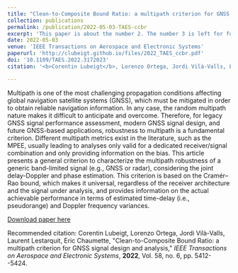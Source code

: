 ```yaml
---
title: "Clean-to-Composite Bound Ratio: a multipath criterion for GNSS signal design and analysis"
collection: publications
permalink: /publication/2022-05-03-TAES-ccbr
excerpt: 'This paper is about the number 2. The number 3 is left for future work.'
date: 2022-05-03
venue: 'IEEE Transactions on Aerospace and Electronic Systems'
paperurl: 'http://clubeigt.github.io/files/2022_TAES_ccbr.pdf'
doi: '10.1109/TAES.2022.3172023'
citation: '<b>Corentin Lubeigt</b>, Lorenzo Ortega, Jordi Vilà-Valls, Laurent Lestarquit, Eric Chaumette, &quot;Clean-to-Composite Bound Ratio: a multipath criterion for GNSS signal design and analysis,&quot; <i>IEEE Transactions on Aerospace and Electronic Systems</i>, 2022, Vol. 58, no. 6, pp. 5412--5424'

---
```

Multipath is one of the most challenging propagation conditions affecting global navigation satellite systems (GNSS), which must be mitigated in order to obtain reliable navigation information. In any case, the random multipath nature makes it difficult to anticipate and overcome. Therefore, for legacy GNSS signal performance assessment, modern GNSS signal design, and future GNSS-based applications, robustness to multipath is a fundamental criterion. Different multipath metrics exist in the literature, such as the MPEE, usually leading to analyses only valid for a dedicated receiver/signal combination and only providing information on the bias. This article presents a general criterion to characterize the multipath robustness of a generic band-limited signal (e.g., GNSS or radar), considering the joint delay-Doppler and phase estimation. This criterion is based on the Cramér–Rao bound, which makes it universal, regardless of the receiver architecture and the signal under analysis, and provides information on the actual achievable performance in terms of estimated time-delay (i.e., pseudorange) and Doppler frequency variances.

[Download paper here](http://clubeigt.github.io/files/2022_TAES_ccbr.pdf)

Recommended citation: Corentin Lubeigt, Lorenzo Ortega, Jordi Vilà-Valls, Laurent Lestarquit, Eric Chaumette, &quot;Clean-to-Composite Bound Ratio: a multipath criterion for GNSS signal design and analysis,&quot; <i>IEEE Transactions on Aerospace and Electronic Systems</i>, <b>2022</b>, Vol. 58, no. 6, pp. 5412--5424.